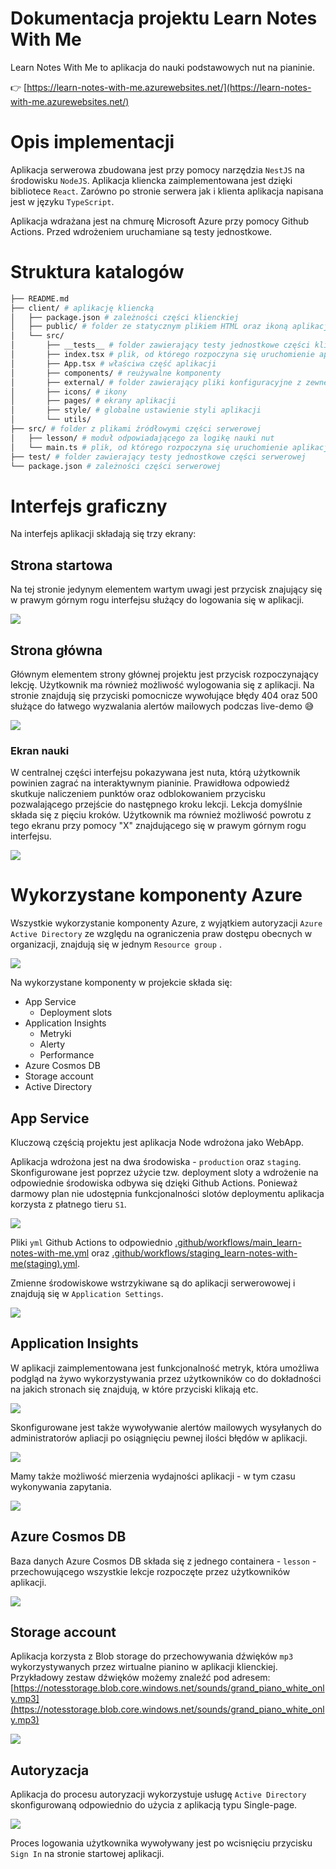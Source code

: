 # Dokumentacja projektu Learn Notes With Me

Learn Notes With Me to aplikacja do nauki podstawowych nut na pianinie.

👉 [https://learn-notes-with-me.azurewebsites.net/](https://learn-notes-with-me.azurewebsites.net/)

# Opis implementacji

Aplikacja serwerowa zbudowana jest przy pomocy narzędzia `NestJS` na środowisku `NodeJS`. Aplikacja kliencka zaimplementowana jest dzięki bibliotece `React`. Zarówno po stronie serwera jak i klienta aplikacja napisana jest w języku `TypeScript`.

Aplikacja wdrażana jest na chmurę Microsoft Azure przy pomocy Github Actions. Przed wdrożeniem uruchamiane są testy jednostkowe.

# Struktura katalogów

```bash
├── README.md
├── client/ # aplikację kliencką
│   ├── package.json # zależności części klienckiej
│   ├── public/ # folder ze statycznym plikiem HTML oraz ikoną aplikacji
│   └── src/
│       ├── __tests__ # folder zawierający testy jednostkowe części kliienckiej
│       ├── index.tsx # plik, od którego rozpoczyna się uruchomienie aplikacji klienckiej
│       ├── App.tsx # właściwa część aplikacji
│       ├── components/ # reużywalne komponenty
│       ├── external/ # folder zawierający pliki konfiguracyjne z zewnętrznymi serwisami
│       ├── icons/ # ikony
│       ├── pages/ # ekrany aplikacji
│       ├── style/ # globalne ustawienie styli aplikacji
│       └── utils/ 
├── src/ # folder z plikami źródłowymi części serwerowej
│   ├── lesson/ # moduł odpowiadającego za logikę nauki nut
│   └── main.ts # plik, od którego rozpoczyna się uruchomienie aplikacji klienckiej
├── test/ # folder zawierający testy jednostkowe części serwerowej
└── package.json # zależności części serwerowej
```

# Interfejs graficzny

Na interfejs aplikacji składają się trzy ekrany:

## Strona startowa

Na tej stronie jedynym elementem wartym uwagi jest przycisk znajujący się w prawym górnym rogu interfejsu służący do logowania się w aplikacji.

![](screenshots/unauthorised.png)

## Strona główna

Głównym elementem strony głównej projektu jest przycisk rozpoczynający lekcję. Użytkownik ma również możliwość wylogowania się z aplikacji. Na stronie znajdują się przyciski pomocnicze wywołujące błędy 404 oraz 500 służące do łatwego wyzwalania alertów mailowych podczas live-demo 😅

![](screenshots/home.png)

### Ekran nauki

W centralnej części interfejsu pokazywana jest nuta, którą użytkownik powinien zagrać na interaktywnym pianinie. Prawidłowa odpowiedź skutkuje naliczeniem punktów oraz odblokowaniem przycisku pozwalającego przejście do następnego kroku lekcji. Lekcja domyślnie składa się z pięciu kroków. Użytkownik ma również możliwość powrotu z tego ekranu przy pomocy "X" znajdującego się w prawym górnym rogu interfejsu.

![](screenshots/lesson.png)

# Wykorzystane komponenty Azure

Wszystkie wykorzystanie komponenty Azure, z wyjątkiem autoryzacji `Azure Active Directory` ze względu na ograniczenia praw dostępu obecnych w organizacji, znajdują się w jednym `Resource group` .

![](screenshots/resource-group.png)

Na wykorzystane komponenty w projekcie składa się:
- App Service
  - Deployment slots
- Application Insights
  - Metryki
  - Alerty
  - Performance
- Azure Cosmos DB
- Storage account
- Active Directory

## App Service

Kluczową częścią projektu jest aplikacja Node wdrożona jako WebApp.

Aplikacja wdrożona jest na dwa środowiska - `production` oraz `staging`. Skonfigurowane jest poprzez użycie tzw. deployment sloty a wdrożenie na odpowiednie środowiska odbywa się dzięki Github Actions. Ponieważ darmowy plan nie udostępnia funkcjonalności slotów deploymentu aplikacja korzysta z płatnego tieru `S1`.

![](screenshots/deployment-slots.png)


Pliki `yml` Github Actions to odpowiednio [.github/workflows/main_learn-notes-with-me.yml](.github/workflows/main_learn-notes-with-me.yml) oraz
[.github/workflows/staging_learn-notes-with-me(staging).yml](.github/workflows/staging_learn-notes-with-me(staging).yml).

Zmienne środowiskowe wstrzykiwane są do aplikacji serwerowowej i znajdują się w `Application Settings`.

![](screenshots/app-settings.png)

## Application Insights

W aplikacji zaimplementowana jest funkcjonalność metryk, która umożliwa podgląd na żywo wykorzystywania przez użytkowników co do dokładności na jakich stronach się znajdują, w które przyciski klikają etc.

![](screenshots/live-metrics.png)

Skonfigurowane jest także wywoływanie alertów mailowych wysyłanych do administratorów apliacji po osiągnięciu pewnej ilości błędów w aplikacji.

![](screenshots/alert.png)

Mamy także możliwość mierzenia wydajności aplikacji - w tym czasu wykonywania zapytania.

![](screenshots/performance.png)

## Azure Cosmos DB

Baza danych Azure Cosmos DB składa się z jednego containera - `lesson` - przechowującego wszystkie lekcje rozpoczęte przez użytkowników aplikacji.

![](screenshots/cosmosdb.png)

## Storage account

Aplikacja korzysta z Blob storage do przechowywania dźwięków `mp3` wykorzystywanych przez wirtualne pianino w aplikacji klienckiej. Przykładowy zestaw dźwięków możemy znaleźć pod adresem: [https://notesstorage.blob.core.windows.net/sounds/grand_piano_white_only.mp3](https://notesstorage.blob.core.windows.net/sounds/grand_piano_white_only.mp3)

![](screenshots/blob.png)

## Autoryzacja

Aplikacja do procesu autoryzacji wykorzystuje usługę `Active Directory` skonfigurowaną odpowiednio do użycia z aplikacją typu Single-page. 

![](screenshots/active-directory.png)

Proces logowania użytkownika wywoływany jest po wcisnięciu przycisku `Sign In` na stronie startowej aplikacji.

